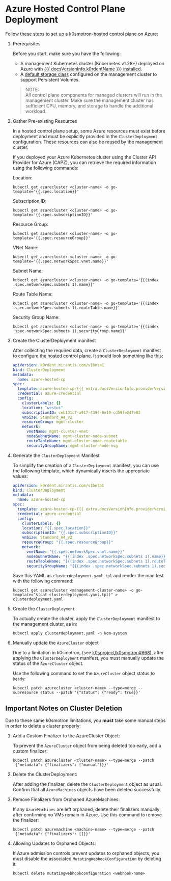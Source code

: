 # Azure Hosted Control Plane Deployment

Follow these steps to set up a k0smotron-hosted control plane on Azure:

1. Prerequisites

    Before you start, make sure you have the following:

    - A management Kubernetes cluster (Kubernetes v1.28+) deployed on Azure with [{{{ docsVersionInfo.k0rdentName }}} installed](../installation/install-k0rdent.md).
    - A [default storage class](https://kubernetes.io/docs/tasks/administer-cluster/change-default-storage-class/) configured
      on the management cluster to support Persistent Volumes.

    > NOTE:  
    > All control plane components for managed clusters will run in the management cluster. Make sure the management cluster
      has sufficient CPU, memory, and storage to handle the additional workload.

2. Gather Pre-existing Resources

    In a hosted control plane setup, some Azure resources must exist before deployment and must be explicitly
    provided in the `ClusterDeployment` configuration. These resources can also be reused by the management cluster.

    If you deployed your Azure Kubernetes cluster using the Cluster API Provider for Azure (CAPZ), you can retrieve
    the required information using the following commands:

    Location:

    ```shell
    kubectl get azurecluster <cluster-name> -o go-template='{{.spec.location}}'
    ```

    Subscription ID:

    ```shell
    kubectl get azurecluster <cluster-name> -o go-template='{{.spec.subscriptionID}}'
    ```

    Resource Group:

    ```shell
    kubectl get azurecluster <cluster-name> -o go-template='{{.spec.resourceGroup}}'
    ```

    VNet Name:

    ```shell
    kubectl get azurecluster <cluster-name> -o go-template='{{.spec.networkSpec.vnet.name}}'
    ```

    Subnet Name:

    ```shell
    kubectl get azurecluster <cluster-name> -o go-template='{{(index .spec.networkSpec.subnets 1).name}}'
    ```

    Route Table Name:

    ```shell
    kubectl get azurecluster <cluster-name> -o go-template='{{(index .spec.networkSpec.subnets 1).routeTable.name}}'
    ```

    Security Group Name:

    ```shell
    kubectl get azurecluster <cluster-name> -o go-template='{{(index .spec.networkSpec.subnets 1).securityGroup.name}}'
    ```

3. Create the ClusterDeployment manifest

    After collecting the required data, create a `ClusterDeployment` manifest to configure the hosted control plane. It should
    look something like this:

    ```yaml
    apiVersion: k0rdent.mirantis.com/v1beta1
    kind: ClusterDeployment
    metadata:
      name: azure-hosted-cp
    spec:
      template: azure-hosted-cp-{{{ extra.docsVersionInfo.providerVersions.dashVersions.azureHostedCpCluster }}}
      credential: azure-credential
      config:
        clusterLabels: {}
        location: "westus"
        subscriptionID: ceb131c7-a917-439f-8e19-cd59fe247e03
        vmSize: Standard_A4_v2
        resourceGroup: mgmt-cluster
        network:
          vnetName: mgmt-cluster-vnet
          nodeSubnetName: mgmt-cluster-node-subnet
          routeTableName: mgmt-cluster-node-routetable
          securityGroupName: mgmt-cluster-node-nsg
    ```

4. Generate the `ClusterDeployment` Manifest

    To simplify the creation of a `ClusterDeployment` manifest, you can use the following template, which dynamically inserts
    the appropriate values:

    ```yaml
    apiVersion: k0rdent.mirantis.com/v1beta1
    kind: ClusterDeployment
    metadata:
      name: azure-hosted-cp
    spec:
      template: azure-hosted-cp-{{{ extra.docsVersionInfo.providerVersions.dashVersions.azureHostedCpCluster }}}
      credential: azure-credential
      config:
        clusterLabels: {}
        location: "{{.spec.location}}"
        subscriptionID: "{{.spec.subscriptionID}}"
        vmSize: Standard_A4_v2
        resourceGroup: "{{.spec.resourceGroup}}"
        network:
          vnetName: "{{.spec.networkSpec.vnet.name}}"
          nodeSubnetName: "{{(index .spec.networkSpec.subnets 1).name}}"
          routeTableName: "{{(index .spec.networkSpec.subnets 1).routeTable.name}}"
          securityGroupName: "{{(index .spec.networkSpec.subnets 1).securityGroup.name}}"
    ```

    Save this YAML as `clusterdeployment.yaml.tpl` and render the manifest with the following command:

    ```shell
    kubectl get azurecluster <management-cluster-name> -o go-template="$(cat clusterdeployment.yaml.tpl)" > clusterdeployment.yaml
    ```

4. Create the `ClusterDeployment`

    To actually create the cluster, apply the `ClusterDeployment` manifest to the management cluster, as in:

    ```shell
    kubectl apply clusterdeployment.yaml -n kcm-system
    ```

5. Manually update the `AzureCluster` object

    Due to a limitation in k0smotron, (see [k0sproject/k0smotron#668](https://github.com/k0sproject/k0smotron/issues/668)),
    after applying the `ClusterDeployment` manifest, you must manually update the status of the `AzureCluster` object.

    Use the following command to set the `AzureCluster` object status to `Ready`:

    ```shell
    kubectl patch azurecluster <cluster-name> --type=merge --subresource status --patch '{"status": {"ready": true}}'
    ```

## Important Notes on Cluster Deletion

Due to these same k0smotron limitations, you **must** take some manual steps in order to delete a cluster properly:

1. Add a Custom Finalizer to the AzureCluster Object:

    To prevent the `AzureCluster` object from being deleted too early, add a custom finalizer:

    ```shell
    kubectl patch azurecluster <cluster-name> --type=merge --patch '{"metadata": {"finalizers": ["manual"]}}'
    ```

2. Delete the ClusterDeployment:

    After adding the finalizer, delete the `ClusterDeployment` object as usual. Confirm that all `AzureMachines` objects have been deleted successfully.

3. Remove Finalizers from Orphaned AzureMachines:

    If any `AzureMachines` are left orphaned, delete their finalizers manually after confirming no VMs remain in Azure. Use this command to remove the finalizer:

    ```shell
    kubectl patch azuremachine <machine-name> --type=merge --patch '{"metadata": {"finalizers": []}}'
    ```

4. Allowing Updates to Orphaned Objects:

    If Azure admission controls prevent updates to orphaned objects, you must disable the associated `MutatingWebhookConfiguration` by deleting it:

    ```shell
    kubectl delete mutatingwebhookconfiguration <webhook-name>
    ```
